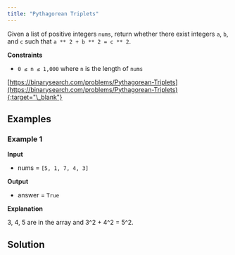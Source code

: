 ```yaml
---
title: "Pythagorean Triplets"
---
```


Given a list of positive integers `nums`, return whether there exist integers `a`, `b`, and `c` such that `a ** 2 + b ** 2 = c ** 2`.

**Constraints**

- `0 ≤ n ≤ 1,000` where `n` is the length of `nums`

[https://binarysearch.com/problems/Pythagorean-Triplets](https://binarysearch.com/problems/Pythagorean-Triplets){:target="\_blank"}

## Examples

### Example 1

**Input**

- nums = `[5, 1, 7, 4, 3]`

**Output**

- answer = `True`

**Explanation**

3, 4, 5 are in the array and 3^2 + 4^2 = 5^2.

## Solution

<script src="https://gist.github.com/yaeba/16da7be5123724fcf6eccc25581cef5a.js?file=Pythagorean-Triplets.cpp"></script>
